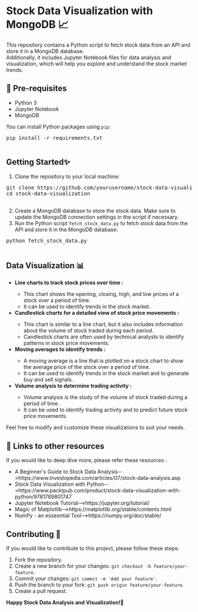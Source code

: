 <!DOCTYPE html>
<html lang="en">
<head>
    <meta charset="UTF-8">
    <meta name="viewport" content="width=device-width, initial-scale=1.0">
</head>
<body>
    <h1>Stock Data Visualization with MongoDB 📈</h1>
    <p>This repository contains a Python script to fetch stock data from an API and store it in a MongoDB database.<br>Additionally, it includes Jupyter Notebook files for data analysis and visualization, which will help you explore and understand the stock market trends.</p>
    <h2>📌 Pre-requisites</h2>
    <ul>
        <li> Python 3</li>
        <li> Jupyter Notebook</li>
        <li> MongoDB</li>
    </ul>
    <p>You can install Python packages using <code>pip</code>:</p>
    <pre>
pip install -r requirements.txt
    </pre>
    <h2>Getting Started✨</h2>
    <ol>
        <li>Clone the repository to your local machine:</li>
    </ol>
    <pre>
git clone https://github.com/yourusername/stock-data-visualization.git
cd stock-data-visualization
    </pre>
    <ol start="2">
        <li>Create a MongoDB database to store the stock data. Make sure to update the MongoDB connection settings in the script if necessary.</li>
        <li>Run the Python script <code>fetch_stock_data.py</code> to fetch stock data from the API and store it in the MongoDB database:</li>
    </ol>
    <pre>
python fetch_stock_data.py
    </pre>
    <h2>Data Visualization 📊</h2>
    <ul>
        <li><strong>Line charts to track stock prices over time : </strong></li>
        <ul>
            <li>This chart shows the opening, closing, high, and low prices of a stock over a period of time.</li> 
            <li>It can be used to identify trends in the stock market.</li> 
        </ul>
        <li><strong>Candlestick charts for a detailed view of stock price movements : </strong></li>
        <ul>
            <li>This chart is similar to a line chart, but it also includes information about the volume of stock traded during each period.</li> 
            <li>Candlestick charts are often used by technical analysts to identify patterns in stock price movements.</li> 
        </ul>
        <li><strong>Moving averages to identify trends : </strong></li>
        <ul>
            <li>A moving average is a line that is plotted on a stock chart to show the average price of the stock over a period of time.</li> 
            <li>It can be used to identify trends in the stock market and to generate buy and sell signals.</li> 
        </ul>
        <li><strong>Volume analysis to determine trading activity : </strong></li>
        <ul>
            <li>Volume analysis is the study of the volume of stock traded during a period of time.</li> 
            <li>It can be used to identify trading activity and to predict future stock price movements.</li> 
        </ul>
    </ul>
    <p>Feel free to modify and customize these visualizations to suit your needs.</p>
    <h2>📌 Links to other resources</h2>
    <p>If you would like to deep dive more, please refer these resources :</p>
    <ul>
        <li>A Beginner's Guide to Stock Data Analysis-->https://www.investopedia.com/articles/07/stock-data-analysis.asp</li>
        <li>Stock Data Visualization with Python-->https://www.packtpub.com/product/stock-data-visualization-with-python/9781789801747</li>
        <li>Jupyter Notebook Tutorial-->https://jupyter.org/tutorial/</li>
        <li>Magic of Matplotlib-->https://matplotlib.org/stable/contents.html</li>
        <li>NumPy - an essesntial Tool-->https://numpy.org/doc/stable/</li>
    </ul>
    <h2>Contributing 🚀</h2>
    <p>If you would like to contribute to this project, please follow these steps:</p>
    <ol>
        <li>Fork the repository.</li>
        <li>Create a new branch for your changes: <code>git checkout -b feature/your-feature</code>.</li>
        <li>Commit your changes: <code>git commit -m 'Add your feature'</code>.</li>
        <li>Push the branch to your fork: <code>git push origin feature/your-feature</code>.</li>
        <li>Create a pull request.</li>
    </ol>
    <p><strong>Happy Stock Data Analysis and Visualization!🤗</strong></p>
</body>
</html>
